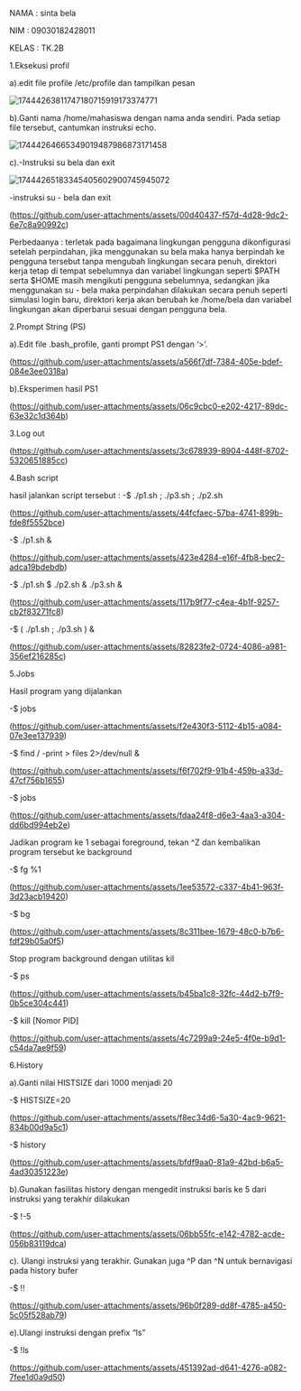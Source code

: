 NAMA : sinta bela


NIM : 09030182428011

KELAS : TK.2B

1.Eksekusi profil

a).edit file profile /etc/profile dan tampilkan pesan

![17444263811747180715919173374771](https://github.com/user-attachments/assets/37209ad1-7e84-4c3a-9c9d-9873e95e9c99)


b).Ganti nama /home/mahasiswa dengan nama anda sendiri. Pada setiap file tersebut, cantumkan instruksi echo.

![17444264665349019487986873171458](https://github.com/user-attachments/assets/0f3dd1c3-41f2-41c1-8500-aab35480a755)


c).-Instruksi su bela dan exit

![17444265183345405602900745945072](https://github.com/user-attachments/assets/1414b5fa-7d11-4da4-be8a-b64b3b3db7b2)



-instruksi su - bela dan exit 

(https://github.com/user-attachments/assets/00d40437-f57d-4d28-9dc2-6e7c8a90992c)

Perbedaanya : terletak pada bagaimana lingkungan pengguna dikonfigurasi setelah perpindahan, jika menggunakan su bela maka hanya berpindah ke pengguna tersebut tanpa mengubah lingkungan secara penuh, direktori kerja tetap di tempat sebelumnya dan variabel lingkungan seperti $PATH serta $HOME masih mengikuti pengguna sebelumnya, sedangkan jika menggunakan su - bela maka perpindahan dilakukan secara penuh seperti simulasi login baru, direktori kerja akan berubah ke /home/bela dan variabel lingkungan akan diperbarui sesuai dengan pengguna bela.

2.Prompt String (PS)

a).Edit file .bash_profile, ganti prompt PS1 dengan ‘>’.

(https://github.com/user-attachments/assets/a566f7df-7384-405e-bdef-084e3ee0318a)

b).Eksperimen hasil PS1

(https://github.com/user-attachments/assets/06c9cbc0-e202-4217-89dc-63e32c1d364b)

3.Log out

(https://github.com/user-attachments/assets/3c678939-8904-448f-8702-5320651885cc)

4.Bash script

hasil jalankan script tersebut : -$ ./p1.sh ; ./p3.sh ; ./p2.sh

(https://github.com/user-attachments/assets/44fcfaec-57ba-4741-899b-fde8f5552bce)

-$ ./p1.sh &

(https://github.com/user-attachments/assets/423e4284-e16f-4fb8-bec2-adca19bdebdb)

-$ ./p1.sh $ ./p2.sh & ./p3.sh &

(https://github.com/user-attachments/assets/117b9f77-c4ea-4b1f-9257-cb2f83271fc8)

-$ ( ./p1.sh ; ./p3.sh ) &

(https://github.com/user-attachments/assets/82823fe2-0724-4086-a981-356ef216285c)

5.Jobs

Hasil program yang dijalankan

-$ jobs

(https://github.com/user-attachments/assets/f2e430f3-5112-4b15-a084-07e3ee137939)

 -$ find / -print > files 2>/dev/null &

(https://github.com/user-attachments/assets/f6f702f9-91b4-459b-a33d-47cf756b1655)

-$ jobs

(https://github.com/user-attachments/assets/fdaa24f8-d6e3-4aa3-a304-dd6bd994eb2e)

Jadikan program ke 1 sebagai foreground, tekan ^Z dan kembalikan program tersebut ke background

-$ fg %1

(https://github.com/user-attachments/assets/1ee53572-c337-4b41-963f-3d23acb19420)

-$ bg

(https://github.com/user-attachments/assets/8c311bee-1679-48c0-b7b6-fdf29b05a0f5)

Stop program background dengan utilitas kil

-$ ps 

(https://github.com/user-attachments/assets/b45ba1c8-32fc-44d2-b7f9-0b5ce304c441)

-$ kill [Nomor PID]


(https://github.com/user-attachments/assets/4c7299a9-24e5-4f0e-b9d1-c54da7ae9f59)

6.History

a).Ganti nilai HISTSIZE dari 1000 menjadi 20

 -$ HISTSIZE=20


(https://github.com/user-attachments/assets/f8ec34d6-5a30-4ac9-9621-834b00d9a5c1)


-$ history

(https://github.com/user-attachments/assets/bfdf9aa0-81a9-42bd-b6a5-4ad30351223e)

b).Gunakan fasilitas history dengan mengedit instruksi baris ke 5 dari instruksi yang terakhir dilakukan

   -$ !-5

(https://github.com/user-attachments/assets/06bb55fc-e142-4782-acde-056b83119dca)

c). Ulangi instruksi yang terakhir. Gunakan juga ^P dan ^N untuk bernavigasi pada history bufer

   -$ !!

(https://github.com/user-attachments/assets/96b0f289-dd8f-4785-a450-5c05f528ab79)

e).Ulangi instruksi dengan prefix “ls”

   -$ !ls

(https://github.com/user-attachments/assets/451392ad-d641-4276-a082-7fee1d0a9d50)
